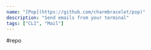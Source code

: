 ```yaml
---
name: "[Pop](https://github.com/charmbracelet/pop)"
description: "Send emails from your terminal"
tags: ["CLI", "Mail"]
---
```

#repo